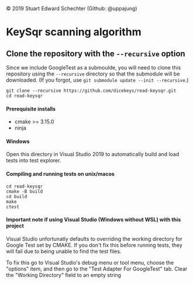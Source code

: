  © 2019 Stuart Edward Schechter (Github: @uppajung)
 
# KeySqr scanning algorithm


## Clone the repository with the ``--recursive`` option

Since we include GoogleTest as a submoulde, you will need to clone this repository using the ``--recursive`` directory so that the submodule will be downloaded. (If you forgot, use ``git submodule update --init --recursive``.)

```
git clone --recursive https://github.com/dicekeys/read-keysqr.git
cd read-keysqr
```

#### Prerequisite installs

 - cmake >= 3.15.0
 - ninja

#### Windows
Open this directory in Visual Studio 2019 to automatically build and load tests into test explorer.

#### Compiling and running tests on unix/macos

```
cd read-keysqr
cmake -B build
cd build
make
ctest
```
#### Important note if using Visual Studio (Windows without WSL) with this project

Visual Studio unfortunatly defaults to overriding the working directory for Google Test set by CMAKE. If you don't fix this before running tests, they will fail due to being unable to find the test files.

 To fix this go to Visual Studio's debug menu or tool menu, choose the "options" item, and then go to the "Test Adapter For GoogleTest" tab.
Clear the "Working Directory" field to an empty string

